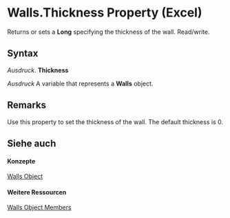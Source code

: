 
# Walls.Thickness Property (Excel)

Returns or sets a  **Long** specifying the thickness of the wall. Read/write.


## Syntax

 _Ausdruck_. **Thickness**

 _Ausdruck_ A variable that represents a **Walls** object.


## Remarks

Use this property to set the thickness of the wall. The default thickness is 0.


## Siehe auch


#### Konzepte


[Walls Object](9c6f0c5b-dbb8-7d71-44b7-29987e750cd3.md)
#### Weitere Ressourcen


[Walls Object Members](http://msdn.microsoft.com/library/1361366d-6831-3d5c-8b6e-474b1c9d3119%28Office.15%29.aspx)